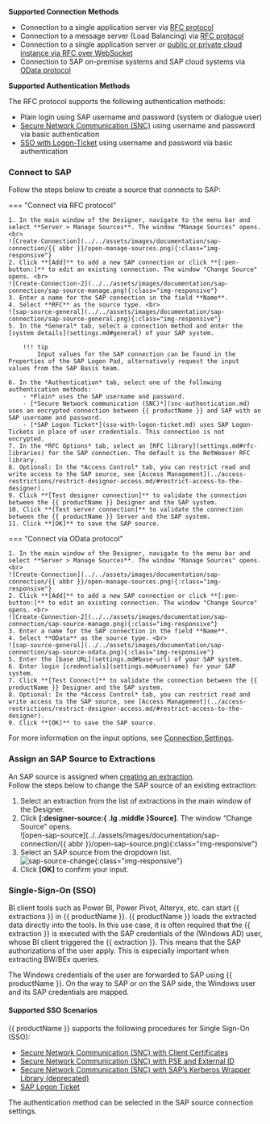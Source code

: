 


**Supported Connection Methods** 


- Connection to a single application server via [RFC protocol](settings.md/#source-type-rfc)
- Connection to a message server (Load Balancing) via [RFC protocol](settings.md/#source-type-rfc)
- Connection to a single application server or [public or private cloud instance via RFC over WebSocket](../../knowledge-base/access-data-in-the-sap-public-cloud.md)
- Connection to SAP on-premise systems and SAP cloud systems via [OData protocol](settings.md/#source-type-odata)

**Supported Authentication Methods** 

The RFC protocol supports the following authentication methods:

- Plain login using SAP username and password (system or dialogue user)
- [Secure Network Communication (SNC)](snc-authentication.md) using username and password via basic authentication
- [SSO with Logon-Ticket](sso-with-logon-ticket.md) using username and password via basic authentication

### Connect to SAP

Follow the steps below to create a source that connects to SAP:

=== "Connect via RFC protocol"

	1. In the main window of the Designer, navigate to the menu bar and select **Server > Manage Sources**. The window "Manage Sources" opens.  <br>
	![Create-Connection](../../assets/images/documentation/sap-connection/{{ abbr }}/open-manage-sources.png){:class="img-responsive"}
	2. Click **[Add]** to add a new SAP connection or click **[:pen-button:]** to edit an existing connection. The window "Change Source" opens. <br>
	![Create-Connection-2](../../assets/images/documentation/sap-connection/sap-source-manage.png){:class="img-responsive"}
	3. Enter a name for the SAP connection in the field **Name**.
	4. Select **RFC** as the source type. <br>
	![sap-source-general](../../assets/images/documentation/sap-connection/sap-source-general.png){:class="img-responsive"}
	5. In the *General* tab, select a connection method and enter the [system details](settings.md#general) of your SAP system. 

		!!! tip
			Input values for the SAP connection can be found in the Properties of the SAP Logon Pad, alternatively request the input values from the SAP Basis team.
					
	6. In the *Authentication* tab, select one of the following authentication methods:
		- *Plain* uses the SAP username and password.
		- [*Secure Network communication (SNC)*](snc-authentication.md) uses an encrypted connection between {{ productName }} and SAP with an SAP username and password.
		- [*SAP Logon Ticket*](sso-with-logon-ticket.md) uses SAP Logon-Tickets in place of user credentials. This connection is not encrypted.
	7. In the *RFC Options* tab, select an [RFC library](settings.md#rfc-libraries) for the SAP connection. The default is the NetWeaver RFC library.
	8. Optional: In the *Access Control* tab, you can restrict read and write access to the SAP source, see [Access Management](../access-restrictions/restrict-designer-access.md/#restrict-access-to-the-designer).
	9. Click **[Test designer connection]** to validate the connection between the {{ productName }} Designer and the SAP system. 
	10. Click **[Test server connection]** to validate the connection between the {{ productName }} Server and the SAP system. 
	11. Click **[OK]** to save the SAP source.

=== "Connect via OData protocol"

	1. In the main window of the Designer, navigate to the menu bar and select **Server > Manage Sources**. The window "Manage Sources" opens.  <br>
	![Create-Connection](../../assets/images/documentation/sap-connection/{{ abbr }}/open-manage-sources.png){:class="img-responsive"}
	2. Click **[Add]** to add a new SAP connection or click **[:pen-button:]** to edit an existing connection. The window "Change Source" opens. <br>
	![Create-Connection-2](../../assets/images/documentation/sap-connection/sap-source-manage.png){:class="img-responsive"}
	3. Enter a name for the SAP connection in the field **Name**.
	4. Select **OData** as the source type. <br>
	![sap-source-general](../../assets/images/documentation/sap-connection/sap-source-odata.png){:class="img-responsive"}
	5. Enter the [base URL](settings.md#base-url) of your SAP system.
	6. Enter login [credentials](settings.md#username) for your SAP system.
	7. Click **[Test Connect]** to validate the connection between the {{ productName }} Designer and the SAP system.  
	8. Optional: In the *Access Control* tab, you can restrict read and write access to the SAP source, see [Access Management](../access-restrictions/restrict-designer-access.md/#restrict-access-to-the-designer).
	9. Click **[OK]** to save the SAP source.

	
For more information on the input options, see [Connection Settings](settings.md).

### Assign an SAP Source to Extractions

An SAP source is assigned when [creating an extraction](../../getting-started.md/#create-an-extraction). <br>
Follow the steps below to change the SAP source of an existing extraction:

1. Select an extraction from the list of extractions in the main window of the Designer.
2. Click **[:designer-source:{ .lg .middle }Source]**. The window “Change Source” opens.<br>
![open-sap-source](../../assets/images/documentation/sap-connection/{{ abbr }}/open-sap-source.png){:class="img-responsive"}
3. Select an SAP source from the dropdown list.<br>
![sap-source-change](../../assets/images/documentation/sap-connection/sap-source-change.png){:class="img-responsive"}
4. Click **[OK]** to confirm your input.

### Single-Sign-On (SSO)

BI client tools such as Power BI, Power Pivot, Alteryx, etc. can start {{ extractions }} in {{ productName }}. 
{{ productName }} loads the extracted data directly into the tools. 
In this use case, it is often required that the {{ extraction }} is executed with the SAP credentials of the (Windows AD) user, whose BI client triggered the {{ extraction }}. 
This means that the SAP authorizations of the user apply. This is especially important when extracting BW/BEx queries.

The Windows credentials of the user are forwarded to SAP using {{ productName }}. 
On the way to SAP or on the SAP side, the Windows user and its SAP credentials are mapped.

#### Supported SSO Scenarios

{{ productName }} supports the following procedures for Single Sign-On (SSO):

- [Secure Network Communication (SNC) with Client Certificates](../../knowledge-base/sso-with-client-certificates.md)
- [Secure Network Communication (SNC) with PSE and External ID](../../knowledge-base/sso-with-external-id.md)
- [Secure Network Communication (SNC) with SAP’s Kerberos Wrapper Library (deprecated)](../../knowledge-base/sso-with-kerberos-snc.md)
- [SAP Logon Ticket](../../knowledge-base/sso-with-logon-ticket.md)

The authentication method can be selected in the SAP source connection settings.
